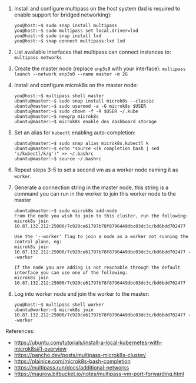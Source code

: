 1. Install and configure multipass on the host system (lxd is required to enable support for bridged networking):
    ```
    you@host:~$ sudo snap install multipass
    you@host:~$ sudo multipass set local.driver=lxd
    you@host:~$ sudo snap install lxd
    you@host:~$ snap connect multipass:lxd lxd
    ```

2. List available interfaces that multipass can connect instances to:
`multipass networks`

3. Create the master node (replace `enp3s0` with your interface):
`multipass launch --network enp3s0 --name master -m 2G`

4. Install and configure microk8s on the master node:
    ```
    you@host:~$ multipass shell master
    ubuntu@master:~$ sudo snap install microk8s --classic
    ubuntu@master:~$ sudo usermod -a -G microk8s $USER
    ubuntu@master:~$ sudo chown -f -R $USER ~/.kube
    ubuntu@master:~$ newgrp microk8s
    ubuntu@master:~$ microk8s enable dns dashboard storage
    ```
5. Set an alias for `kubectl` enabling auto-completion:
    ```
    ubuntu@master:~$ sudo snap alias microk8s.kubectl k
    ubuntu@master:~$ echo "source <(k completion bash | sed 's/kubectl/k/g')" >> ~/.bashrc
    ubuntu@master:~$ source ~/.bashrc
    ```
6. Repeat steps 3-5 to set a second vm as a worker node naming it as `worker`.

7. Generate a connection string in the master node, this string is a command you can run in the worker to join this worker node to the master
    ```
    ubuntu@master:~$ sudo microk8s add-node
    From the node you wish to join to this cluster, run the following:
    microk8s join 10.87.132.212:25000/7c920ce61797b78f8796449dbc03dc3c/bd6bdd702477

    Use the '--worker' flag to join a node as a worker not running the control plane, eg:
    microk8s join 10.87.132.212:25000/7c920ce61797b78f8796449dbc03dc3c/bd6bdd702477 --worker

    If the node you are adding is not reachable through the default interface you can use one of the following:
    microk8s join 10.87.132.212:25000/7c920ce61797b78f8796449dbc03dc3c/bd6bdd702477
    ```
8. Log into worker node and join the worker to the master:
    ```
    you@host:~$ multipass shell worker
    ubuntu@worker:~$ microk8s join 10.87.132.212:25000/7c920ce61797b78f8796449dbc03dc3c/bd6bdd702477 --worker
    ```

References:
- https://ubuntu.com/tutorials/install-a-local-kubernetes-with-microk8s#1-overview
- https://pancho.dev/posts/multipass-microk8s-cluster/
- https://plainice.com/microk8s-bash-completion
- https://multipass.run/docs/additional-networks
- https://maurow.bitbucket.io/notes/multipass-vm-port-forwarding.html
